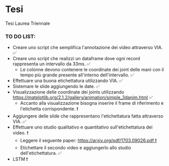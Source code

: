 # Tesi
Tesi Laurea Triennale

### TO DO LIST:

- Creare uno script che semplifica l'annotazione dei video attraverso VIA. ✅
- Creare uno script che realizzi un dataframe dove ogni record rappresenta un intervallo da 33ms. ✅
  - Le colonne devono contenere le coordinate dei joint delle mani con il tempo più grande presente all'interno dell'intervallo. ✅
- Effettuare una buona etichettatura utilizzando VIA. ✅
- Sistemare le slide aggiungendo le date. ✅
- Visualizzazione delle coordinate dei joints utilizzando https://matplotlib.org/2.1.2/gallery/animation/simple_3danim.html ✅
  - Accanto alla visualizzazione bisogna inserire il frame di riferimento e l'etichetta corrispondente. ❗
- Aggiungere delle slide che rappresentano l'etichettatura fatta attraverso VIA. ✅
- Effettuare uno studio qualitativo e quantitativo sull'etichettatura dei video. ❗
  - Leggere il seguente paper: <a href="https://arxiv.org/pdf/1703.09026.pdf">https://arxiv.org/pdf/1703.09026.pdf ❗</a>
  - Etichettare il secondo video e aggiungerlo allo studio dell'etichettatura. ✅
- LSTM ❗